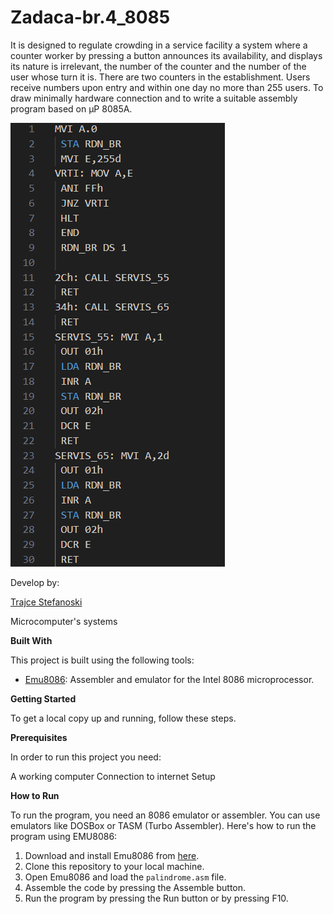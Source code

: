 # Zadaca-br.4_8085 

It is designed to regulate crowding in a service facility a system where a counter worker by pressing a button announces its availability, and displays its nature is irrelevant, the number of the counter and the number of the user whose turn it is. There are two counters in the establishment. Users receive numbers upon entry and within one day no more than 255 users. To draw minimally hardware connection and to write a suitable assembly program based on µP 8085A.


![Screenshot (1)](  https://github.com/TrajceStudent/Zadaca-br.4_8085/blob/main/4.png  )


				
		
Develop by:

[Trajce Stefanoski ](https://github.com/TrajceStudent)

Microcomputer's systems

**Built With**

This project is built using the following tools:

- [Emu8086](https://emu8086-microprocessor-emulator.en.softonic.com/): Assembler and emulator for the Intel 8086 microprocessor.

**Getting Started**

To get a local copy up and running, follow these steps.

**Prerequisites**

In order to run this project you need:

A working computer
Connection to internet
Setup

**How to Run**

To run the program, you need an 8086 emulator or assembler. You can use emulators like DOSBox or TASM (Turbo Assembler). Here's how to run the program using EMU8086:

1. Download and install Emu8086 from [here](https://emu8086-microprocessor-emulator.en.softonic.com/).
2. Clone this repository to your local machine.
3. Open Emu8086 and load the `palindrome.asm` file.
4. Assemble the code by pressing the Assemble button.
5. Run the program by pressing the Run button or by pressing F10.
